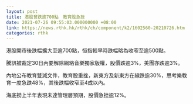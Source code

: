 ```yaml
---
layout: post
title: 港股曾跌逾700點　教育股急挫
date: 2021-07-26 09:55:03.000000000 +08:00
link: https://news.rthk.hk/rthk/ch/component/k2/1602560-20210726.htm
categories: rthk
---
```


港股開市後跌幅擴大至逾700點，恒指較早時跌幅略為收窄至逾500點。

騰訊被裁定30日內要解除網絡音樂獨家版權，股價跌逾3%，美團亦跌逾3%。

內地公布教育雙減文件，教育股重挫，新東方及新東方在線跌逾30%，思考樂教育一度急跌48%，其後跌幅收窄至4成以內。

海底撈上半年表現未達管理層預期，股價急挫逾12%。
